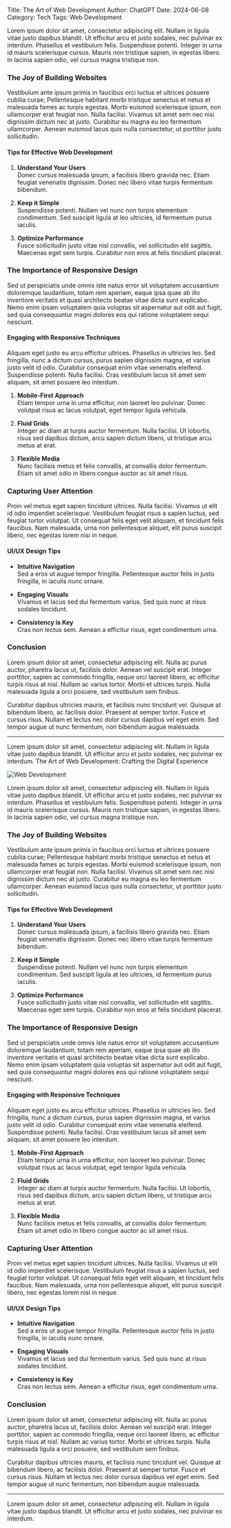 Title: The Art of Web Development
Author: ChatGPT
Date: 2024-06-08
Category: Tech
Tags: Web Development

Lorem ipsum dolor sit amet, consectetur adipiscing elit. Nullam in ligula vitae justo dapibus blandit. Ut efficitur arcu et justo sodales, nec pulvinar ex interdum. Phasellus et vestibulum felis. Suspendisse potenti. Integer in urna id mauris scelerisque cursus. Mauris non tristique sapien, in egestas libero. In lacinia sapien odio, vel cursus magna tristique non.

### The Joy of Building Websites

Vestibulum ante ipsum primis in faucibus orci luctus et ultrices posuere cubilia curae; Pellentesque habitant morbi tristique senectus et netus et malesuada fames ac turpis egestas. Morbi euismod scelerisque ipsum, non ullamcorper erat feugiat non. Nulla facilisi. Vivamus sit amet sem nec nisi dignissim dictum nec at justo. Curabitur eu magna eu leo fermentum ullamcorper. Aenean euismod lacus quis nulla consectetur, ut porttitor justo sollicitudin. 

#### Tips for Effective Web Development

1. **Understand Your Users**  
   Donec cursus malesuada ipsum, a facilisis libero gravida nec. Etiam feugiat venenatis dignissim. Donec nec libero vitae turpis fermentum bibendum.
   
2. **Keep it Simple**  
   Suspendisse potenti. Nullam vel nunc non turpis elementum condimentum. Sed suscipit ligula at leo ultricies, id fermentum purus iaculis.
   
3. **Optimize Performance**  
   Fusce sollicitudin justo vitae nisl convallis, vel sollicitudin elit sagittis. Maecenas eget sem turpis. Curabitur non eros at felis tincidunt placerat.

### The Importance of Responsive Design

Sed ut perspiciatis unde omnis iste natus error sit voluptatem accusantium doloremque laudantium, totam rem aperiam, eaque ipsa quae ab illo inventore veritatis et quasi architecto beatae vitae dicta sunt explicabo. Nemo enim ipsam voluptatem quia voluptas sit aspernatur aut odit aut fugit, sed quia consequuntur magni dolores eos qui ratione voluptatem sequi nesciunt. 

#### Engaging with Responsive Techniques

Aliquam eget justo eu arcu efficitur ultrices. Phasellus in ultricies leo. Sed fringilla, nunc a dictum cursus, purus sapien dignissim magna, et varius justo velit id odio. Curabitur consequat enim vitae venenatis eleifend. Suspendisse potenti. Nulla facilisi. Cras vestibulum lacus sit amet sem aliquam, sit amet posuere leo interdum.

1. **Mobile-First Approach**  
   Etiam tempor urna in urna efficitur, non laoreet leo pulvinar. Donec volutpat risus ac lacus volutpat, eget tempor ligula vehicula. 

2. **Fluid Grids**  
   Integer ac diam at turpis auctor fermentum. Nulla facilisi. Ut lobortis, risus sed dapibus dictum, arcu sapien dictum libero, ut tristique arcu metus at erat.

3. **Flexible Media**  
   Nunc facilisis metus et felis convallis, at convallis dolor fermentum. Etiam sit amet odio in libero congue auctor ac sit amet risus.

### Capturing User Attention

Proin vel metus eget sapien tincidunt ultrices. Nulla facilisi. Vivamus ut elit id odio imperdiet scelerisque. Vestibulum feugiat risus a sapien luctus, sed feugiat tortor volutpat. Ut consequat felis eget velit aliquam, et tincidunt felis faucibus. Nam malesuada, urna non pellentesque aliquet, elit purus suscipit libero, nec egestas lorem nisi in neque.

#### UI/UX Design Tips

- **Intuitive Navigation**  
  Sed a eros ut augue tempor fringilla. Pellentesque auctor felis in justo fringilla, in iaculis nunc ornare.

- **Engaging Visuals**  
  Vivamus et lacus sed dui fermentum varius. Sed quis nunc at risus sodales tincidunt.

- **Consistency is Key**  
  Cras non lectus sem. Aenean a efficitur risus, eget condimentum urna.

### Conclusion

Lorem ipsum dolor sit amet, consectetur adipiscing elit. Nulla ac purus auctor, pharetra lacus ut, facilisis dolor. Aenean vel suscipit erat. Integer porttitor, sapien ac commodo fringilla, neque orci laoreet libero, ac efficitur turpis risus at nisl. Nullam ac varius tortor. Morbi et ultrices turpis. Nulla malesuada ligula a orci posuere, sed vestibulum sem finibus.

Curabitur dapibus ultricies mauris, et facilisis nunc tincidunt vel. Quisque at bibendum libero, ac facilisis dolor. Praesent at semper tortor. Fusce et cursus risus. Nullam et lectus nec dolor cursus dapibus vel eget enim. Sed tempor augue ut nunc fermentum, non bibendum augue malesuada.

---

Lorem ipsum dolor sit amet, consectetur adipiscing elit. Nullam in ligula vitae justo dapibus blandit. Ut efficitur arcu et justo sodales, nec pulvinar ex interdum. The Art of Web Development: Crafting the Digital Experience

![Web Development](https://example.com/webdev.jpg)

Lorem ipsum dolor sit amet, consectetur adipiscing elit. Nullam in ligula vitae justo dapibus blandit. Ut efficitur arcu et justo sodales, nec pulvinar ex interdum. Phasellus et vestibulum felis. Suspendisse potenti. Integer in urna id mauris scelerisque cursus. Mauris non tristique sapien, in egestas libero. In lacinia sapien odio, vel cursus magna tristique non.

### The Joy of Building Websites

Vestibulum ante ipsum primis in faucibus orci luctus et ultrices posuere cubilia curae; Pellentesque habitant morbi tristique senectus et netus et malesuada fames ac turpis egestas. Morbi euismod scelerisque ipsum, non ullamcorper erat feugiat non. Nulla facilisi. Vivamus sit amet sem nec nisi dignissim dictum nec at justo. Curabitur eu magna eu leo fermentum ullamcorper. Aenean euismod lacus quis nulla consectetur, ut porttitor justo sollicitudin. 

#### Tips for Effective Web Development

1. **Understand Your Users**  
   Donec cursus malesuada ipsum, a facilisis libero gravida nec. Etiam feugiat venenatis dignissim. Donec nec libero vitae turpis fermentum bibendum.
   
2. **Keep it Simple**  
   Suspendisse potenti. Nullam vel nunc non turpis elementum condimentum. Sed suscipit ligula at leo ultricies, id fermentum purus iaculis.
   
3. **Optimize Performance**  
   Fusce sollicitudin justo vitae nisl convallis, vel sollicitudin elit sagittis. Maecenas eget sem turpis. Curabitur non eros at felis tincidunt placerat.

### The Importance of Responsive Design

Sed ut perspiciatis unde omnis iste natus error sit voluptatem accusantium doloremque laudantium, totam rem aperiam, eaque ipsa quae ab illo inventore veritatis et quasi architecto beatae vitae dicta sunt explicabo. Nemo enim ipsam voluptatem quia voluptas sit aspernatur aut odit aut fugit, sed quia consequuntur magni dolores eos qui ratione voluptatem sequi nesciunt. 

#### Engaging with Responsive Techniques

Aliquam eget justo eu arcu efficitur ultrices. Phasellus in ultricies leo. Sed fringilla, nunc a dictum cursus, purus sapien dignissim magna, et varius justo velit id odio. Curabitur consequat enim vitae venenatis eleifend. Suspendisse potenti. Nulla facilisi. Cras vestibulum lacus sit amet sem aliquam, sit amet posuere leo interdum.

1. **Mobile-First Approach**  
   Etiam tempor urna in urna efficitur, non laoreet leo pulvinar. Donec volutpat risus ac lacus volutpat, eget tempor ligula vehicula. 

2. **Fluid Grids**  
   Integer ac diam at turpis auctor fermentum. Nulla facilisi. Ut lobortis, risus sed dapibus dictum, arcu sapien dictum libero, ut tristique arcu metus at erat.

3. **Flexible Media**  
   Nunc facilisis metus et felis convallis, at convallis dolor fermentum. Etiam sit amet odio in libero congue auctor ac sit amet risus.

### Capturing User Attention

Proin vel metus eget sapien tincidunt ultrices. Nulla facilisi. Vivamus ut elit id odio imperdiet scelerisque. Vestibulum feugiat risus a sapien luctus, sed feugiat tortor volutpat. Ut consequat felis eget velit aliquam, et tincidunt felis faucibus. Nam malesuada, urna non pellentesque aliquet, elit purus suscipit libero, nec egestas lorem nisi in neque.

#### UI/UX Design Tips

- **Intuitive Navigation**  
  Sed a eros ut augue tempor fringilla. Pellentesque auctor felis in justo fringilla, in iaculis nunc ornare.

- **Engaging Visuals**  
  Vivamus et lacus sed dui fermentum varius. Sed quis nunc at risus sodales tincidunt.

- **Consistency is Key**  
  Cras non lectus sem. Aenean a efficitur risus, eget condimentum urna.

### Conclusion

Lorem ipsum dolor sit amet, consectetur adipiscing elit. Nulla ac purus auctor, pharetra lacus ut, facilisis dolor. Aenean vel suscipit erat. Integer porttitor, sapien ac commodo fringilla, neque orci laoreet libero, ac efficitur turpis risus at nisl. Nullam ac varius tortor. Morbi et ultrices turpis. Nulla malesuada ligula a orci posuere, sed vestibulum sem finibus.

Curabitur dapibus ultricies mauris, et facilisis nunc tincidunt vel. Quisque at bibendum libero, ac facilisis dolor. Praesent at semper tortor. Fusce et cursus risus. Nullam et lectus nec dolor cursus dapibus vel eget enim. Sed tempor augue ut nunc fermentum, non bibendum augue malesuada.

---

Lorem ipsum dolor sit amet, consectetur adipiscing elit. Nullam in ligula vitae justo dapibus blandit. Ut efficitur arcu et justo sodales, nec pulvinar ex interdum.
